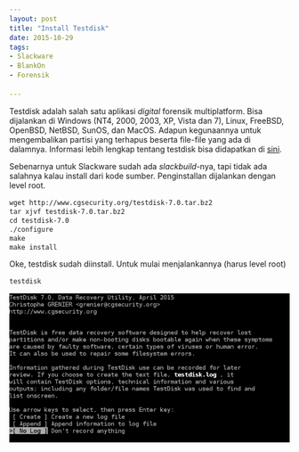 ```yaml
---
layout: post
title: "Install Testdisk"
date: 2015-10-29
tags:
- Slackware
- BlankOn
- Forensik

---
```

Testdisk adalah salah satu aplikasi _digital_ forensik multiplatform. Bisa dijalankan di Windows (NT4, 2000, 2003, XP, Vista dan 7), Linux, FreeBSD, OpenBSD, NetBSD, SunOS, dan MacOS. Adapun kegunaannya untuk mengembalikan partisi yang terhapus beserta file-file yang ada di dalamnya. Informasi lebih lengkap tentang testdisk bisa didapatkan di [sini](http://www.cgsecurity.org/).

Sebenarnya untuk Slackware sudah ada _slackbuild_-nya, tapi tidak ada salahnya kalau install dari kode sumber. Penginstallan dijalankan dengan level root.
```
wget http://www.cgsecurity.org/testdisk-7.0.tar.bz2
tar xjvf testdisk-7.0.tar.bz2
cd testdisk-7.0 
./configure
make
make install
```
Oke, testdisk sudah diinstall. Untuk mulai menjalankannya (harus level root)
```
testdisk
```
![](/gambar/testdisk01.png)
